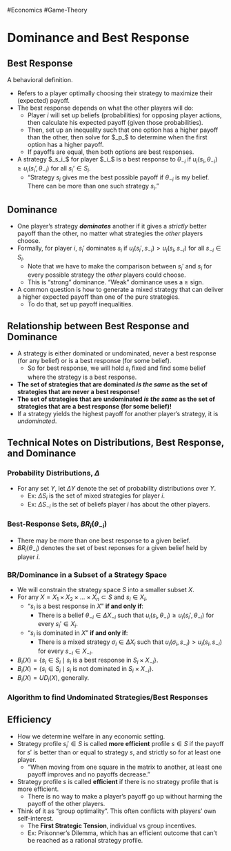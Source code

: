 #Economics #Game-Theory 
# Dominance and Best Response

## Best Response

A behavioral definition.

-   Refers to a player optimally choosing their strategy to maximize their (expected) payoff.
-   The best response depends on what the other players will do:
    -   Player $i$ will set up beliefs (probabilities) for opposing player actions, then calculate his expected payoff (given those probabilities).
    -   Then, set up an inequality such that one option has a higher payoff than the other, then solve for $_p_$ to determine when the first option has a higher payoff.
    -   If payoffs are equal, then both options are best responses.
-   A strategy $_s_i_$ for player $_i_$ is a best response to $\theta_{-i}$ if $u_i(s_i, \theta_{-i}) ≥ u_i(s_i’, \theta_{-i})$ for all $s_i’ \in S_i$.
    -   “Strategy $s_i$ gives me the best possible payoff if $\theta_{-i}$ is my belief. There can be more than one such strategy $s_i$.”

## Dominance

-   One player’s strategy _**dominates**_ another if it gives a _strictly_ better payoff than the other, no matter what strategies the _other_ players choose.
-   Formally, for player $i$, $s_i'$ dominates $s_i$ if $u_i(s_i', s_{-i}) > u_i(s_i, s_{-i})$ for all $s_{-i}\in S_i$.
    -   Note that we have to make the comparison between $s_i'$ and $s_i$ for every possible strategy the _other_ players could choose.
    -   This is “strong” dominance. “Weak” dominance uses a ≥ sign.
-   A common question is how to generate a mixed strategy that can deliver a higher expected payoff than one of the pure strategies.
    -   To do that, set up payoff inequalities.

## Relationship between Best Response and Dominance

-   A strategy is either dominated or undominated, never a best response (for any belief) or is a best response (for some belief).
    -   So for best response, we will hold $s_i$ fixed and find some belief where the strategy is a best response.
-   **The set of strategies that are dominated _is the same_ as the set of strategies that are never a best response!**
-   **The set of strategies that are undominated _is the same_ as the set of strategies that are a best response (for some belief)!**
-   If a strategy yields the highest payoff for another player’s strategy, it is _undominated_.

## Technical Notes on Distributions, Best Response, and Dominance

### Probability Distributions, $\Delta$

-   For any set $Y$, let $\Delta Y$ denote the set of probability distributions over $Y$.
    -   Ex: $\Delta S_i$ is the set of mixed strategies for player $i$.
    -   Ex: $\Delta S_{-i}$ is the set of beliefs player $i$ has about the other players.

### Best-Response Sets, $BR_i(\theta_{-i})$

-   There may be more than one best response to a given belief.
-   $BR_i(\theta_{-i})$ denotes the set of best reponses for a given belief held by player $i$.

### BR/Dominance in a Subset of a Strategy Space

-   We will constrain the strategy space $S$ into a smaller subset $X$.
-   For any $X=X_1 \times X_2 \times ... \times X_n \subset S$ and $s_i \in X_i$,
    -   “$s_i$ is a best response in $X$” **if and only if**:
        -   There is a belief $\theta_{-i} \in \Delta X_{-i}$ such that $u_i(s_i, \theta_{-i}) \geq u_i(s_i', \theta_{-i})$ for every $s_i' \in X_i$.
    -   “$s_i$ is dominated in $X$” **if and only if**:
        -   There is a mixed strategy $\sigma_i \in \Delta X_i$ such that $u_i(\sigma_i, s_{-i})>u_i(s_i,s_{-i})$ for every $s_{-i} \in X_{-i}$.
-   $B_i(X)=\{s_i \in S_i \mid s_i$ is a best response in $S_i \times X_{-i} \}$.
-   $B_i(X)=\{s_i \in S_i \mid s_i$ is not dominated in $S_i \times X_{-i} \}$.
-   $B_i(X) = UD_i(X)$, generally.

### Algorithm to find Undominated Strategies/Best Responses

## Efficiency

-   How we determine welfare in any economic setting.
-   Strategy profile $s_i' \in S$ is called **more efficient** profile $s \in S$ if the payoff for $s'$ is better than or equal to strategy $s$, and strictly so for at least one player.
    -   “When moving from one square in the matrix to another, at least one payoff improves and no payoffs decrease.”
-   Strategy profile $s$ is called **efficient** if there is no strategy profile that is more efficient.
    -   There is no way to make a player’s payoff go up without harming the payoff of the other players.
-   Think of it as “group optimality”. This often conflicts with players’ own self-interest.
    -   The **First Strategic Tension**, individual vs group incentives.
    -   Ex: Prisonner’s Dilemma, which has an efficient outcome that can’t be reached as a rational strategy profile.